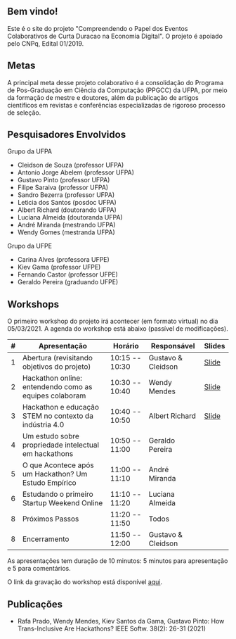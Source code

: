 ## Bem vindo!

Este é o site do projeto "Compreendendo o Papel dos Eventos Colaborativos de Curta Duracao na Economia Digital". O projeto é apoiado pelo CNPq, Edital 01/2019. 


## Metas

A principal meta desse projeto colaborativo é a consolidação do Programa de Pos-Graduação em Ciência da Computação (PPGCC) da UFPA, por meio da formação de mestre e doutores, além da publicação de artigos científicos em revistas e conferências especializadas de rigoroso processo de seleção.

## Pesquisadores Envolvidos

Grupo da UFPA

- Cleidson de Souza (professor UFPA)
- Antonio Jorge Abelem (professor UFPA)
- Gustavo Pinto (professor UFPA)
- Filipe Saraiva (professor UFPA)
- Sandro Bezerra (professor UFPA)
- Leticia dos Santos (posdoc UFPA)
- Albert Richard (doutorando UFPA)
- Luciana Almeida (doutoranda UFPA)
- André Miranda (mestrando UFPA)
- Wendy Gomes (mestranda UFPA)

Grupo da UFPE

- Carina Alves (professora UFPE)
- Kiev Gama (professor UFPE)
- Fernando Castor (professor UFPE)
- Geraldo Pereira (graduando UFPE)

## Workshops

O primeiro workshop do projeto irá acontecer (em formato virtual) no dia 05/03/2021. A agenda do workshop está abaixo (passível de modificações).

| # | Apresentação                                            | Horário           | Responsável         | Slides |
|---|---------------------------------------------------------|-------------------|---------------------|--------|
| 1 | Abertura (revisitando objetivos do projeto)             | 10:15 -- 10:30    | Gustavo & Cleidson  | [Slide](https://docs.google.com/presentation/d/1L-3AGejgnblYi9D-8vIMEGEY60bzaSQKVkiEEQkvvgU/edit?usp=sharing)
| 2 | Hackathon online: entendendo como as equipes colaboram  | 10:30 -- 10:40    | Wendy Mendes        | [Slide](https://docs.google.com/presentation/d/1A457l-wVSgyw8J1eN44QA3I4Av45gtbPrnlQDQwaSoM/edit?usp=sharing)
| 3 | Hackathon e educação STEM no contexto da indústria 4.0  | 10:40 -- 10:50    | Albert Richard      | [Slide](https://docs.google.com/presentation/d/1nxLTxRszbGlwekS0lpBB6Gi2mg2OjZziLLEPp1jj4Rw/edit?usp=sharing)
| 4 | Um estudo sobre propriedade intelectual em hackathons   | 10:50 -- 11:00    | Geraldo Pereira     |
| 5 | O que Acontece após um Hackathon? Um Estudo Empírico    | 11:00 -- 11:10    | André Miranda       |
| 6 | Estudando o primeiro Startup Weekend Online             | 11:10 -- 11:20    | Luciana Almeida     |
| 8 | Próximos Passos                                         | 11:20 -- 11:50    | Todos               |
| 8 | Encerramento                                            | 11:50 -- 12:00    | Gustavo & Cleidson  |

As apresentações tem duração de 10 minutos: 5 minutos para apresentação e 5 para comentários.

O link da gravação do workshop está disponível [aqui](https://drive.google.com/file/d/1DzK4S6QDIWEAAHqWdcxf90kURHUxpFav/view?usp=sharing). 

## Publicações

- Rafa Prado, Wendy Mendes, Kiev Santos da Gama, Gustavo Pinto: How Trans-Inclusive Are Hackathons? IEEE Softw. 38(2): 26-31 (2021)
